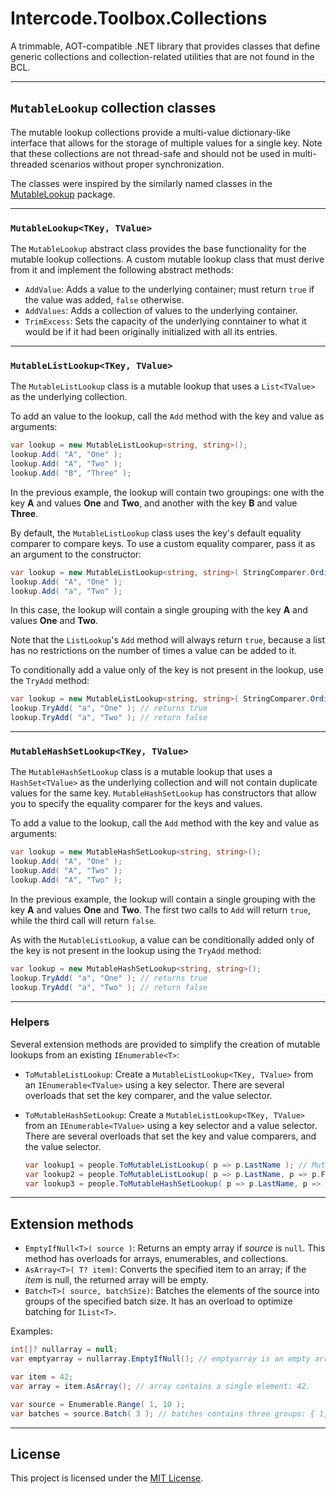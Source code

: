 # Intercode.Toolbox.Collections

A trimmable, AOT-compatible .NET library that provides classes that define generic collections and collection-related utilities that are not found in the BCL.

---

## `MutableLookup` collection classes
The mutable lookup collections provide a multi-value dictionary-like interface that allows for the storage of multiple values for a single key.
Note that these collections are not thread-safe and should not be used in multi-threaded scenarios without proper synchronization.

The classes were inspired by the similarly named classes in the [MutableLookup](https://github.com/jussik/MutableLookup/) package.

---

### `MutableLookup<TKey, TValue>`

The `MutableLookup` abstract class provides the base functionality for the mutable lookup collections. A custom mutable lookup class that 
must derive from it and implement the following abstract methods:

- `AddValue`: Adds a value to the underlying container; must return `true` if the value was added, `false` otherwise.
- `AddValues`: Adds a collection of values to the underlying container.
- `TrimExcess`: Sets the capacity of the underlying conntainer to what it would be if it had been originally initialized with all its entries.

---

### `MutableListLookup<TKey, TValue>`

The `MutableListLookup` class is a mutable lookup that uses a `List<TValue>` as the underlying collection.

To add an value to the lookup, call the `Add` method with the key and value as arguments:

```csharp
var lookup = new MutableListLookup<string, string>();
lookup.Add( "A", "One" );
lookup.Add( "A", "Two" );
lookup.Add( "B", "Three" );
```

In the previous example, the lookup will contain two groupings: one with the key **A** and values **One** and **Two**,
and another with the key **B** and value **Three**.

By default, the `MutableListLookup` class uses the key's default equality comparer to compare keys. To use a custom equality comparer, pass it as an argument to the constructor:

```csharp
var lookup = new MutableListLookup<string, string>( StringComparer.OrdinalIgnoreCase );
lookup.Add( "A", "One" );
lookup.Add( "a", "Two" );
```

In this case, the lookup will contain a single grouping with the key **A** and values **One** and **Two**.

Note that the `ListLookup`'s `Add` method will always return `true`, because a list has no restrictions on the number of times a value can be added to it.

To conditionally add a value only of the key is not present in the lookup, use the `TryAdd` method:

```csharp
var lookup = new MutableListLookup<string, string>( StringComparer.OrdinalIgnoreCase );
lookup.TryAdd( "a", "One" ); // returns true
lookup.TryAdd( "a", "Two" ); // return false
```

---

### `MutableHashSetLookup<TKey, TValue>`

The `MutableHashSetLookup` class is a mutable lookup that uses a `HashSet<TValue>` as the underlying collection
and will not contain duplicate values for the same key. `MutableHashSetLookup` has constructors that allow you to specify the equality comparer for the keys and values.

To add a value to the lookup, call the `Add` method with the key and value as arguments:

```csharp
var lookup = new MutableHashSetLookup<string, string>();
lookup.Add( "A", "One" );
lookup.Add( "A", "Two" );
lookup.Add( "A", "Two" );
```

In the previous example, the lookup will contain a single grouping with the key **A** and values **One** and **Two**.
The first two calls to `Add` will return `true`, while the third call will return `false`.

As with the `MutableListLookup`, a value can be conditionally added only of the key is not present in the lookup using the `TryAdd` method:

```csharp
var lookup = new MutableHashSetLookup<string, string>();
lookup.TryAdd( "a", "One" ); // returns true
lookup.TryAdd( "a", "Two" ); // return false
```

---

### Helpers

Several extension methods are provided to simplify the creation of mutable lookups from an existing `IEnumerable<T>`:

- `ToMutableListLookup`: Create a `MutableListLookup<TKey, TValue>` from an `IEnumerable<TValue>` using a key selector. 
  There are several overloads that set the key comparer, and the value selector.
- `ToMutableHashSetLookup`: Create a `MutableListLookup<TKey, TValue>` from an `IEnumerable<TValue>` using a key selector and a value selector.
  There are several overloads that set the key and value comparers, and the value selector.

  ```csharp
  var lookup1 = people.ToMutableListLookup( p => p.LastName ); // Mutable lookup of people keyed by their last name.
  var lookup2 = people.ToMutableListLookup( p => p.LastName, p => p.FirstName ); // Mutable lookup of people's names keyed by their last name.
  var lookup3 = people.ToMutableHashSetLookup( p => p.LastName, p => p.FirstName ); // Mutable lookup of people's names keyed by their last name, with no duplicate first names.
  ```

---

## Extension methods

- `EmptyIfNull<T>( source )`: Returns an empty array if *source* is `null`. This method has overloads for arrays, enumerables, and collections.
- `AsArray<T>( T? item)`: Converts the specified item to an array; if the *item* is null, the returned array will be empty.
- `Batch<T>( source, batchSize)`: Batches the elements of the source into groups of the specified batch size. It has an overload to optimize batching for `IList<T>`.

Examples:
```csharp
int[]? nullarray = null;
var emptyarray = nullarray.EmptyIfNull(); // emptyarray is an empty array.

var item = 42;
var array = item.AsArray(); // array contains a single element: 42.

var source = Enumerable.Range( 1, 10 );
var batches = source.Batch( 3 ); // batches contains three groups: { 1, 2, 3 }, { 4, 5, 6 }, { 7, 8, 9 }, and { 10 }.
```

---

## License

This project is licensed under the [MIT License](LICENSE).
